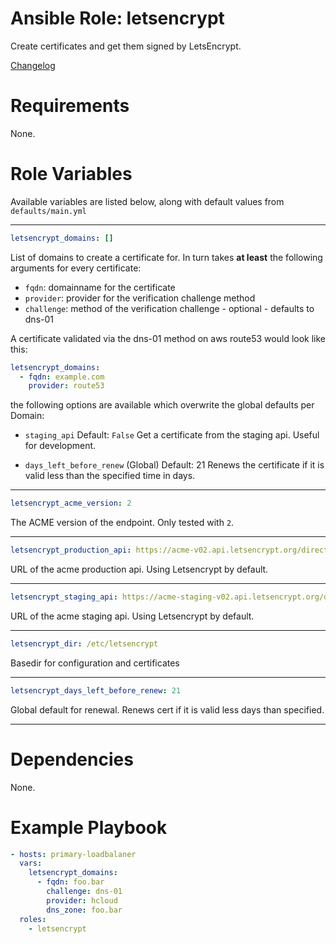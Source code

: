 # Ansible Role: letsencrypt

Create certificates and get them signed by LetsEncrypt.

[Changelog](CHANGELOG.md)

# Requirements

None.

# Role Variables

Available variables are listed below, along with default values from `defaults/main.yml`

---

```yaml
letsencrypt_domains: []
```
List of domains to create a certificate for.
In turn takes **at least** the following arguments for every certificate:
* `fqdn`: domainname for the certificate
* `provider`: provider for the verification challenge method
* `challenge`: method of the verification challenge - optional - defaults to dns-01

A certificate validated via the dns-01 method on aws route53 would look like this:

```yaml
letsencrypt_domains:
  - fqdn: example.com
    provider: route53
```

the following options are available which overwrite the global defaults per Domain:
* `staging_api`
  Default: `False`
  Get a certificate from the staging api. Useful for development.

* `days_left_before_renew`
  (Global) Default: 21
  Renews the certificate if it is valid less than the specified time in days.

---

```yaml
letsencrypt_acme_version: 2
```
The ACME version of the endpoint. Only tested with `2`.

---

```yaml
letsencrypt_production_api: https://acme-v02.api.letsencrypt.org/directory
```
URL of the acme production api. Using Letsencrypt by default.

---
```yaml
letsencrypt_staging_api: https://acme-staging-v02.api.letsencrypt.org/directory
```
URL of the acme staging api. Using Letsencrypt by default.

---
```yaml
letsencrypt_dir: /etc/letsencrypt
```
Basedir for configuration and certificates

---
```yaml
letsencrypt_days_left_before_renew: 21
```

Global default for renewal. Renews cert if it is valid less days than specified.

---

# Dependencies

None.

# Example Playbook

```yaml
- hosts: primary-loadbalaner
  vars:
    letsencrypt_domains:
      - fqdn: foo.bar
        challenge: dns-01
        provider: hcloud
        dns_zone: foo.bar
  roles:
    - letsencrypt
```
